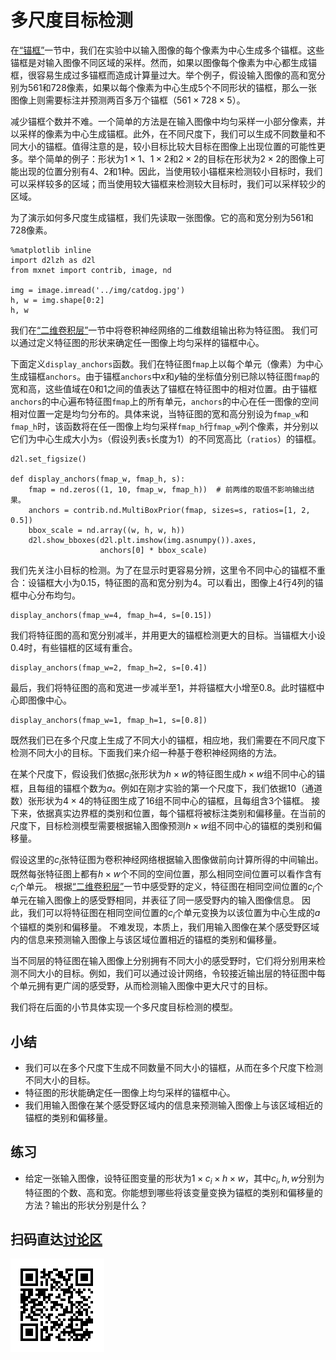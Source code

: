 # 多尺度目标检测

在[“锚框”](anchor.md)一节中，我们在实验中以输入图像的每个像素为中心生成多个锚框。这些锚框是对输入图像不同区域的采样。然而，如果以图像每个像素为中心都生成锚框，很容易生成过多锚框而造成计算量过大。举个例子，假设输入图像的高和宽分别为561和728像素，如果以每个像素为中心生成5个不同形状的锚框，那么一张图像上则需要标注并预测两百多万个锚框（$561 \times 728 \times 5$）。

减少锚框个数并不难。一个简单的方法是在输入图像中均匀采样一小部分像素，并以采样的像素为中心生成锚框。此外，在不同尺度下，我们可以生成不同数量和不同大小的锚框。值得注意的是，较小目标比较大目标在图像上出现位置的可能性更多。举个简单的例子：形状为$1 \times 1$、$1 \times 2$和$2 \times 2$的目标在形状为$2 \times 2$的图像上可能出现的位置分别有4、2和1种。因此，当使用较小锚框来检测较小目标时，我们可以采样较多的区域；而当使用较大锚框来检测较大目标时，我们可以采样较少的区域。

为了演示如何多尺度生成锚框，我们先读取一张图像。它的高和宽分别为561和728像素。

```{.python .input  n=1}
%matplotlib inline
import d2lzh as d2l
from mxnet import contrib, image, nd

img = image.imread('../img/catdog.jpg')
h, w = img.shape[0:2]
h, w
```

我们在[“二维卷积层”](../chapter_convolutional-neural-networks/conv-layer.md)一节中将卷积神经网络的二维数组输出称为特征图。
我们可以通过定义特征图的形状来确定任一图像上均匀采样的锚框中心。

下面定义`display_anchors`函数。我们在特征图`fmap`上以每个单元（像素）为中心生成锚框`anchors`。由于锚框`anchors`中$x$和$y$轴的坐标值分别已除以特征图`fmap`的宽和高，这些值域在0和1之间的值表达了锚框在特征图中的相对位置。由于锚框`anchors`的中心遍布特征图`fmap`上的所有单元，`anchors`的中心在任一图像的空间相对位置一定是均匀分布的。具体来说，当特征图的宽和高分别设为`fmap_w`和`fmap_h`时，该函数将在任一图像上均匀采样`fmap_h`行`fmap_w`列个像素，并分别以它们为中心生成大小为`s`（假设列表`s`长度为1）的不同宽高比（`ratios`）的锚框。

```{.python .input  n=2}
d2l.set_figsize()

def display_anchors(fmap_w, fmap_h, s):
    fmap = nd.zeros((1, 10, fmap_w, fmap_h))  # 前两维的取值不影响输出结果。
    anchors = contrib.nd.MultiBoxPrior(fmap, sizes=s, ratios=[1, 2, 0.5])
    bbox_scale = nd.array((w, h, w, h))
    d2l.show_bboxes(d2l.plt.imshow(img.asnumpy()).axes,
                    anchors[0] * bbox_scale)
```

我们先关注小目标的检测。为了在显示时更容易分辨，这里令不同中心的锚框不重合：设锚框大小为0.15，特征图的高和宽分别为4。可以看出，图像上4行4列的锚框中心分布均匀。

```{.python .input  n=3}
display_anchors(fmap_w=4, fmap_h=4, s=[0.15])
```

我们将特征图的高和宽分别减半，并用更大的锚框检测更大的目标。当锚框大小设0.4时，有些锚框的区域有重合。

```{.python .input  n=4}
display_anchors(fmap_w=2, fmap_h=2, s=[0.4])
```

最后，我们将特征图的高和宽进一步减半至1，并将锚框大小增至0.8。此时锚框中心即图像中心。

```{.python .input  n=5}
display_anchors(fmap_w=1, fmap_h=1, s=[0.8])
```

既然我们已在多个尺度上生成了不同大小的锚框，相应地，我们需要在不同尺度下检测不同大小的目标。下面我们来介绍一种基于卷积神经网络的方法。

在某个尺度下，假设我们依据$c_i$张形状为$h \times w$的特征图生成$h \times w$组不同中心的锚框，且每组的锚框个数为$a$。例如在刚才实验的第一个尺度下，我们依据10（通道数）张形状为$4 \times 4$的特征图生成了16组不同中心的锚框，且每组含3个锚框。
接下来，依据真实边界框的类别和位置，每个锚框将被标注类别和偏移量。在当前的尺度下，目标检测模型需要根据输入图像预测$h \times w$组不同中心的锚框的类别和偏移量。

假设这里的$c_i$张特征图为卷积神经网络根据输入图像做前向计算所得的中间输出。既然每张特征图上都有$h \times w$个不同的空间位置，那么相同空间位置可以看作含有$c_i$个单元。
根据[“二维卷积层”](../chapter_convolutional-neural-networks/conv-layer.md)一节中感受野的定义，特征图在相同空间位置的$c_i$个单元在输入图像上的感受野相同，并表征了同一感受野内的输入图像信息。
因此，我们可以将特征图在相同空间位置的$c_i$个单元变换为以该位置为中心生成的$a$个锚框的类别和偏移量。
不难发现，本质上，我们用输入图像在某个感受野区域内的信息来预测输入图像上与该区域位置相近的锚框的类别和偏移量。

当不同层的特征图在输入图像上分别拥有不同大小的感受野时，它们将分别用来检测不同大小的目标。例如，我们可以通过设计网络，令较接近输出层的特征图中每个单元拥有更广阔的感受野，从而检测输入图像中更大尺寸的目标。

我们将在后面的小节具体实现一个多尺度目标检测的模型。


## 小结

* 我们可以在多个尺度下生成不同数量不同大小的锚框，从而在多个尺度下检测不同大小的目标。
* 特征图的形状能确定任一图像上均匀采样的锚框中心。
* 我们用输入图像在某个感受野区域内的信息来预测输入图像上与该区域相近的锚框的类别和偏移量。


## 练习

* 给定一张输入图像，设特征图变量的形状为$1 \times c_i \times h \times w$，其中$c_i, h, w$分别为特征图的个数、高和宽。你能想到哪些将该变量变换为锚框的类别和偏移量的方法？输出的形状分别是什么？


## 扫码直达[讨论区](https://discuss.gluon.ai/t/topic/8859)

![](../img/qr_multiscale-object-detection.svg)
